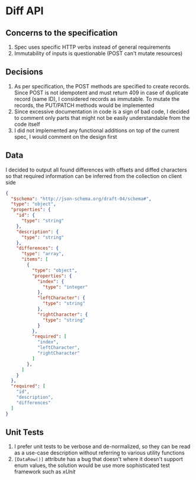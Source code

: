 # Diff API

## Concerns to the specification
1. Spec uses specific HTTP verbs instead of general requirements
2. Immutability of inputs is questionable (POST can't mutate resources)

## Decisions
1. As per specification, the POST methods are specified to create records. Since POST is not idempotent and must return 409 in case of duplicate record (same ID), I considered records as immutable. To mutate the records, the PUT/PATCH methods would be implemented
2. Since excessive documentation in code is a sign of bad code, I decided to comment only parts that might not be easily understandable from the code itself
3. I did not implemented any functional additions on top of the current spec, I would comment on the design first

## Data
I decided to output all found differences with offsets and diffed characters so that required information can be inferred from the collection on client side

```JSON
{
  "$schema": "http://json-schema.org/draft-04/schema#",
  "type": "object",
  "properties": {
    "id": {
      "type": "string"
    },
    "description": {
      "type": "string"
    },
    "differences": {
      "type": "array",
      "items": [
        {
          "type": "object",
          "properties": {
            "index": {
              "type": "integer"
            },
            "leftCharacter": {
              "type": "string"
            },
            "rightCharacter": {
              "type": "string"
            }
          },
          "required": [
            "index",
            "leftCharacter",
            "rightCharacter"
          ]
        },
      ]
    }
  },
  "required": [
    "id",
    "description",
    "differences"
  ]
}
```

## Unit Tests
1. I prefer unit tests to be verbose and de-normalized, so they can be read as a use-case description without referring to various utility functions
2. `[DataRow()]` attribute has a bug that doesn't where it doesn't support enum values, the solution would be use more sophisticated test framework such as *xUnit*

